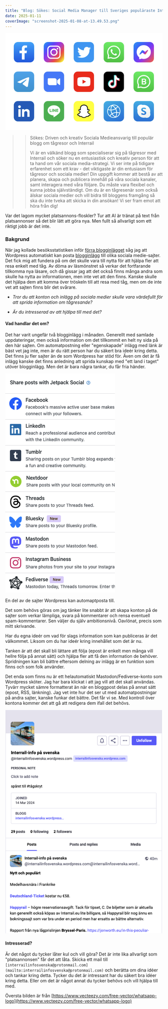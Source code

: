 ```yaml
---
title: "Blog: Sökes: Social Media Manager till Sveriges populäraste Interrail-blogg"
date: 2025-01-11
coverImage: "screenshot-2025-01-08-at-13.49.53.png"
---
```


![](images/sokes-social-media-manager-till-sveriges-popularaste-interrail-blogg_3.png?w=612)

> > Sökes: Driven och kreativ Sociala Medieansvarig till populär blogg om tågresor och Interrail
> > 
> > Vi är en välkänd blogg som specialiserar sig på tågresor med Interrail och söker nu en entusiastisk och kreativ person för att ta hand om vår sociala media-strategi. Vi ser inte på tidigare erfarenhet som ett krav - det viktigaste är din entusiasm för tågresor och sociala medier! Din uppgift kommer att bestå av att planera, skapa och publicera innehåll på våra sociala kanaler, samt interagera med våra följare. Du måste vara flexibel och kunna jobba självständigt. Om du är en tågresenär som också älskar sociala medier och vill bidra till bloggens framgång så ska du inte tveka att skicka in din ansökan! Vi ser fram emot att höra från dig!  

Var det lagom mycket platsannons-floskler? Tur att AI är tränat på text från platsannonser så det blir lätt att göra nya. Men fullt så allvarligt som ett riktigt jobb är det inte.

### Bakgrund

När jag kollade besöksstatistiken inför [förra blogginlägget](https://www.trainfo.eu/2025/01/05/nytt-och-populart/) såg jag att Wordpress automatiskt kan posta [blogginlägg](https://www.trainfo.eu/blog/) till olika sociala medie-sajter. Det fick mig att fundera på om det skulle vara till nytta för att hjälpa fler att resa enkelt med tåg. Av döma av läsmönstret så verkar det fortfarande tillkomma nya läsare, och då gissar jag att det också finns många andra som skulle ha nytta av informationen, men inte vet att den finns. Kanske skulle det hjälpa dem att komma över tröskeln till att resa med tåg, men om de inte vet att sajten finns blir det svårare.

- _Tror du att konton och inlägg på sociala medier skulle vara värdefullt för att sprida information om tågresande?_

- _Är du intresserad av att hjälpa till med det?_

#### Vad handlar det om?

Det har varit ungefär två blogginlägg i månaden. Generellt med samlade uppdateringar, men också information om det tillkommit en helt ny sida på den här sajten. Om automatpostning eller "egenskapade" inlägg med länk är bäst vet jag inte, men är du rätt person har du säkert bra ideér kring detta. Det finns ju fler sajter än de som Wordpress har stöd för. Även om det är få inlägg kanske det finns anledning att sprida kunskap med "ett land i taget" utöver blogginlägg. Men det är bara några tankar, du får fria händer.

 

![](images/sokes-social-media-manager-till-sveriges-popularaste-interrail-blogg_1.png?w=351)

<figcaption>

En del av de sajter Wordpress kan automaptposta till.

</figcaption>

 

Det som behövs göras om jag tänker lite snabbt är att skapa konton på de sajter som verkar lämpliga, svara på kommentarer och rensa eventuell spam-kommentarer. Sen väljer du själv ambitionsnivå. Oavlönat, precis som mitt skrivande.

Har du egna ideér om vad för slags information som kan publiceras är det välkommet. Liksom om du har ideér kring innehållet som det är nu.

Tanken är att det skall bli lättare att följa (epost är enkelt men många vill hellre följa på annat sätt) och hjälpa fler att få den information de behöver. Spridningen kan bli bättre eftersom delning av inlägg är en funktion som finns och som folk använder.

Det enda som finns nu är ett helautomatiskt Mastodon/Fediverse-konto som Wordpress sköter. Jag har bara klickat i att jag vill att det skall användas. Tyvärr mycket sämre formatterat än när en bloggpost delas på annat sätt (epost, RSS, länkning). Jag vet inte hur det ser ut med automatpostningar på andra sajter, kanske funkar det bättre. Det får vi se. Med kontroll över kontona kommer det att gå att redigera dem ifall det behövs.

![](images/sokes-social-media-manager-till-sveriges-popularaste-interrail-blogg_2.png?w=604)

#### **Intresserad?**

Är det något du tycker låter kul och vill göra? Det är inte lika allvarligt som "platsannonsen" får det att låta. Skicka ett mail till `[interrailinfosvenska@protonmail.com](mailto:interrailinfosvenska@protonmail.com)` och berätta om dina idéer och tankar kring detta. Tycker du det är intressant har du säkert bra idéer kring detta. Eller om det är något annat du tycker behövs och vill hjälpa till med.

Översta bilden är från [https://www.vecteezy.com/free-vector/whatsapp-logo](https://www.vecteezy.com/free-vector/whatsapp-logo)
